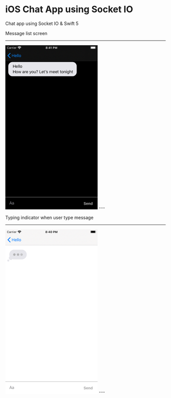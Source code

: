 # iOS Chat App using Socket IO

Chat app using Socket IO & Swift 5

Message list screen

---
<img src="Assets/dark-chat-screen.png" title="Example B" width=290>
---

Typing indicator when user type message

---
<img src="Assets/typing-indicator.png" title="Example C" width=290>
---